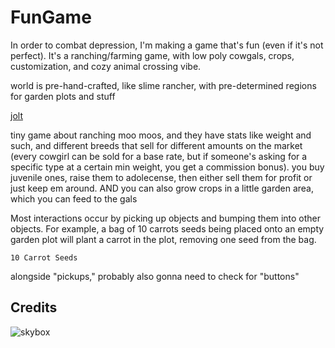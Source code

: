 # FunGame

In order to combat depression, I'm making a game that's fun (even if it's not perfect). It's a ranching/farming game, with low poly cowgals, crops, customization, and cozy animal crossing vibe.

world is pre-hand-crafted, like slime rancher, with pre-determined regions for garden plots and stuff

[jolt](https://godotengine.org/storage/releases/4.4/video/godot_jolt.webm)

tiny game about ranching moo moos, and they have stats like weight and such, and
different breeds that sell for different amounts on the market (every cowgirl
can be sold for a base rate, but if someone's asking for a specific type at a
certain min weight, you get a commission bonus). you buy juvenile ones, raise
them to adolecense, then either sell them for profit or just keep em around.
AND you can also grow crops in a little garden area, which you can feed to the
gals

Most interactions occur by picking up objects and bumping them into other
objects. For example, a bag of 10 carrots seeds being placed onto an empty
garden plot will plant a carrot in the plot, removing one seed from the bag.

`10 Carrot Seeds`

alongside "pickups," probably also gonna need to check for "buttons"

## Credits

![skybox](https://sketchfab.com/3d-models/free-skybox-anime-sky-56a60c1d1e8b44eabff138374f996d8f)

